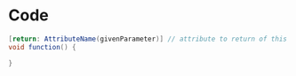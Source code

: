 #                  Code

```C#
[return: AttributeName(givenParameter)] // attribute to return of this function
void function() {

}
```
